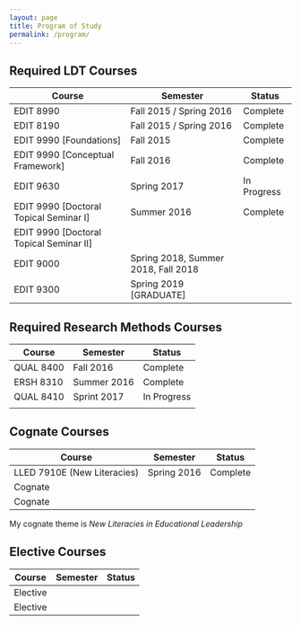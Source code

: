 ```yaml
---
layout: page
title: Program of Study
permalink: /program/
---
```


## Required LDT Courses

| Course                  | Semester                | Status      |
|-------------------------|-------------------------|-------------|
| EDIT 8990               | Fall 2015 / Spring 2016 | Complete    |
| EDIT 8190               | Fall 2015 / Spring 2016 | Complete    |
| EDIT 9990 [Foundations] | Fall 2015               | Complete    |
| EDIT 9990 [Conceptual Framework] | Fall 2016      | Complete    |
| EDIT 9630               | Spring 2017             |In Progress  |
| EDIT 9990 [Doctoral Topical Seminar I] | Summer 2016 | Complete |
| EDIT 9990 [Doctoral Topical Seminar II] |         |         |
| EDIT 9000               | Spring 2018, Summer 2018, Fall 2018 | | 
| EDIT 9300               | Spring 2019 [GRADUATE]  |             |

## Required Research Methods Courses

| Course                  | Semester                | Status      |
|-------------------------|-------------------------|-------------|
| QUAL 8400               | Fall 2016               | Complete    |
| ERSH 8310               | Summer 2016             | Complete    |
| QUAL 8410               | Sprint 2017             |In Progress  |
|                         |                         |             |

## Cognate Courses

| Course                  | Semester                | Status      |
|-------------------------|-------------------------|-------------|
| LLED 7910E (New Literacies) | Spring 2016         | Complete    |
| Cognate                 |                         |             |
| Cognate                 |                         |             |

My cognate theme is *New Literacies in Educational Leadership*

## Elective Courses

| Course                  | Semester                | Status      |
|-------------------------|-------------------------|-------------|
| Elective                |                         |             |
| Elective                |                         |             |
